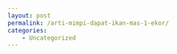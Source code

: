 ```yaml
---
layout: post
permalink: /arti-mimpi-dapat-ikan-mas-1-ekor/
categories:
    - Uncategorized
---
```


